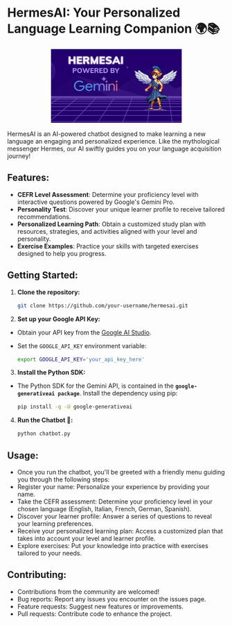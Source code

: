 # HermesAI: Your Personalized Language Learning Companion 🌍📚

<p align="center">
  <img src="assets/hermesAI_thumb.png" alt="HermesAI Logo" title="HermesAI" width="60%" height="60%">
</p>

HermesAI is an AI-powered chatbot designed to make learning a new language an engaging and personalized experience. Like the mythological messenger Hermes, our AI swiftly guides you on your language acquisition journey!  

## Features:

* **CEFR Level Assessment**: Determine your proficiency level with interactive questions powered by Google's Gemini Pro.
* **Personality Test**: Discover your unique learner profile to receive tailored recommendations.
* **Personalized Learning Path**: Obtain a customized study plan with resources, strategies, and activities aligned with your level and personality.
* **Exercise Examples**: Practice your skills with targeted exercises designed to help you progress.

## Getting Started:

1. **Clone the repository:**
   
   ```bash
   git clone https://github.com/your-username/hermesai.git
   ```

3. **Set up your Google API Key:**
- Obtain your API key from the [Google AI Studio](https://aistudio.google.com/app).
- Set the `GOOGLE_API_KEY` environment variable:
  
  ```bash
  export GOOGLE_API_KEY='your_api_key_here'
  ```

3. **Install the Python SDK:**  
- The Python SDK for the Gemini API, is contained in the **`google-generativeai package`**. Install the dependency using pip:
    
  ```bash
  pip install -q -U google-generativeai
  ```

4. **Run the Chatbot 🤖:**
   
   ```bash
   python chatbot.py
   ```

## Usage:

- Once you run the chatbot, you'll be greeted with a friendly menu guiding you through the following steps:
- Register your name: Personalize your experience by providing your name.
- Take the CEFR assessment: Determine your proficiency level in your chosen language (English, Italian, French, German, Spanish).
- Discover your learner profile: Answer a series of questions to reveal your learning preferences.
- Receive your personalized learning plan: Access a customized plan that takes into account your level and learner profile.
- Explore exercises: Put your knowledge into practice with exercises tailored to your needs.

## Contributing:

- Contributions from the community are welcomed!
- Bug reports: Report any issues you encounter on the issues page.
- Feature requests: Suggest new features or improvements.
- Pull requests: Contribute code to enhance the project.
